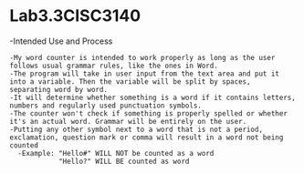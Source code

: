 # Lab3.3CISC3140

-Intended Use and Process

    -My word counter is intended to work properly as long as the user follows usual grammar rules, like the ones in Word. 
    -The program will take in user input from the text area and put it into a variable. Then the variable will be split by spaces,
    separating word by word. 
    -It will determine whether something is a word if it contains letters, numbers and regularly used punctuation symbols. 
    -The counter won't check if something is properly spelled or whether it's an actual word. Grammar will be entirely on the user. 
    -Putting any other symbol next to a word that is not a period, exclamation, question mark or comma will result in a word not being counted
      -Example: "Hello#" WILL NOT be counted as a word
                "Hello?" WILL BE counted as word
 
